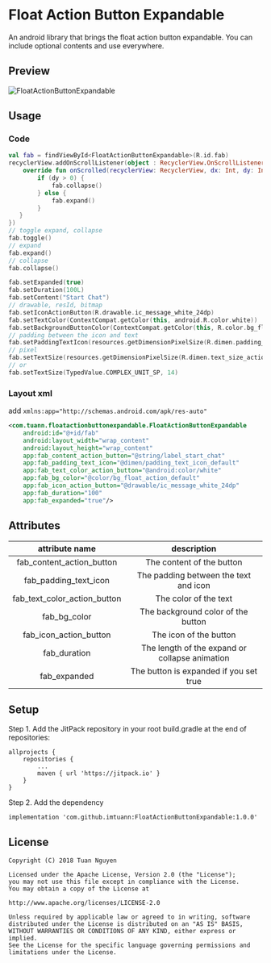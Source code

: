 # Float Action Button Expandable

An android library that brings the float action button expandable. You can include optional contents and use everywhere.

## Preview

![FloatActionButtonExpandable][FloatActionButtonExpandable]

## Usage

### Code

```kotlin
val fab = findViewById<FloatActionButtonExpandable>(R.id.fab)
recyclerView.addOnScrollListener(object : RecyclerView.OnScrollListener() {
    override fun onScrolled(recyclerView: RecyclerView, dx: Int, dy: Int) {
        if (dy > 0) {
            fab.collapse()
        } else {
            fab.expand()
        }
   }
})
// toggle expand, collapse
fab.toggle()
// expand
fab.expand()
// collapse
fab.collapse()

fab.setExpanded(true)
fab.setDuration(100L)
fab.setContent("Start Chat")
// drawable, resId, bitmap
fab.setIconActionButton(R.drawable.ic_message_white_24dp)
fab.setTextColor(ContextCompat.getColor(this, android.R.color.white))
fab.setBackgroundButtonColor(ContextCompat.getColor(this, R.color.bg_float_action_default))
// padding between the icon and text
fab.setPaddingTextIcon(resources.getDimensionPixelSize(R.dimen.padding_text_icon_default))
// pixel
fab.setTextSize(resources.getDimensionPixelSize(R.dimen.text_size_action_button_default).toFloat())
// or
fab.setTextSize(TypedValue.COMPLEX_UNIT_SP, 14)
```

### Layout xml

add `xmlns:app="http://schemas.android.com/apk/res-auto"`

```xml
<com.tuann.floatactionbuttonexpandable.FloatActionButtonExpandable
    android:id="@+id/fab"
    android:layout_width="wrap_content"
    android:layout_height="wrap_content"
    app:fab_content_action_button="@string/label_start_chat"
    app:fab_padding_text_icon="@dimen/padding_text_icon_default"
    app:fab_text_color_action_button="@android:color/white"
    app:fab_bg_color="@color/bg_float_action_default"
    app:fab_icon_action_button="@drawable/ic_message_white_24dp"
    app:fab_duration="100"
    app:fab_expanded="true"/>
```

## Attributes

|attribute name|description|
|:-:|:-:|
|fab_content_action_button|The content of the button|
|fab_padding_text_icon|The padding between the text and icon|
|fab_text_color_action_button|The color of the text|
|fab_bg_color|The background color of the button|
|fab_icon_action_button|The icon of the button|
|fab_duration|The length of the expand or collapse animation|
|fab_expanded|The button is expanded if you set true|

## Setup

Step 1. Add the JitPack repository in your root build.gradle at the end of repositories:
```
allprojects {
    repositories {
        ...
        maven { url 'https://jitpack.io' }
    }
}
```

Step 2. Add the dependency
```
implementation 'com.github.imtuann:FloatActionButtonExpandable:1.0.0'
```

## License

```
Copyright (C) 2018 Tuan Nguyen

Licensed under the Apache License, Version 2.0 (the "License");
you may not use this file except in compliance with the License.
You may obtain a copy of the License at

http://www.apache.org/licenses/LICENSE-2.0

Unless required by applicable law or agreed to in writing, software
distributed under the License is distributed on an "AS IS" BASIS,
WITHOUT WARRANTIES OR CONDITIONS OF ANY KIND, either express or implied.
See the License for the specific language governing permissions and
limitations under the License.
```

[FloatActionButtonExpandable]: /art/FloatActionButtonExpandable.gif